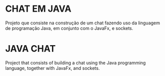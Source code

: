 # CHAT EM JAVA

Projeto que consiste na construção de um chat fazendo uso da linguagem de programação Java, em conjunto com o JavaFx, e sockets.


# JAVA CHAT

Project that consists of building a chat using the Java programming language, together with JavaFx, and sockets.
